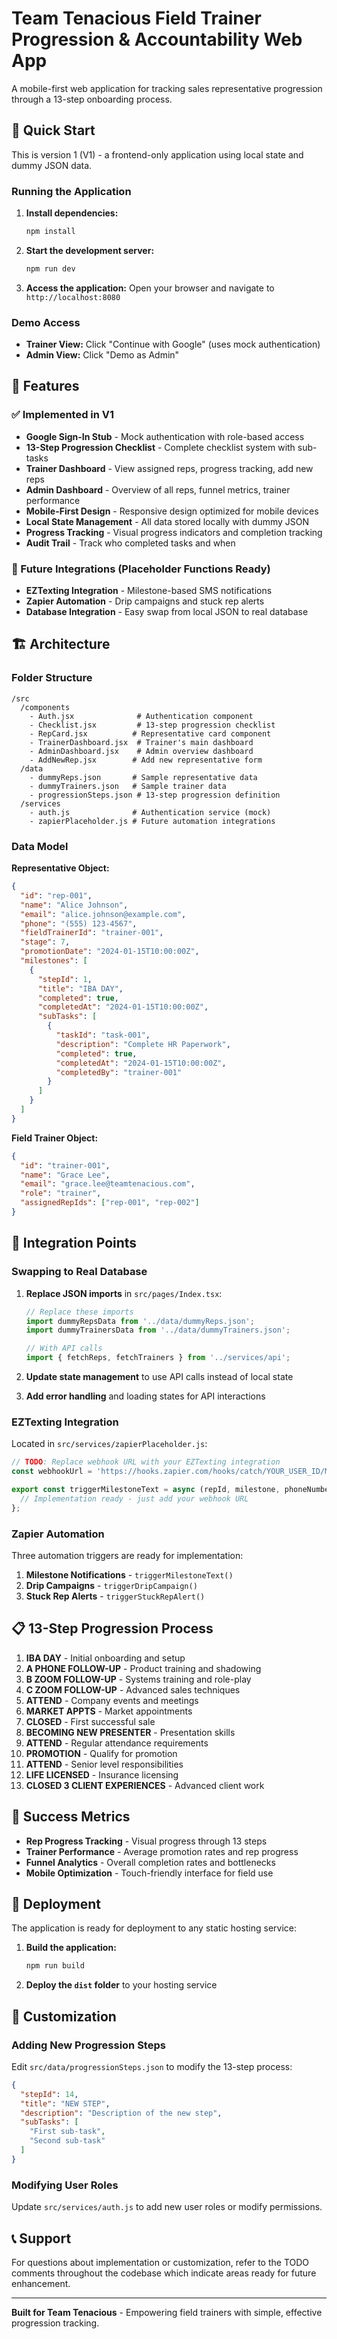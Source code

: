 
# Team Tenacious Field Trainer Progression & Accountability Web App

A mobile-first web application for tracking sales representative progression through a 13-step onboarding process.

## 🚀 Quick Start

This is version 1 (V1) - a frontend-only application using local state and dummy JSON data.

### Running the Application

1. **Install dependencies:**
   ```bash
   npm install
   ```

2. **Start the development server:**
   ```bash
   npm run dev
   ```

3. **Access the application:**
   Open your browser and navigate to `http://localhost:8080`

### Demo Access

- **Trainer View:** Click "Continue with Google" (uses mock authentication)
- **Admin View:** Click "Demo as Admin"

## 📱 Features

### ✅ Implemented in V1
- **Google Sign-In Stub** - Mock authentication with role-based access
- **13-Step Progression Checklist** - Complete checklist system with sub-tasks
- **Trainer Dashboard** - View assigned reps, progress tracking, add new reps
- **Admin Dashboard** - Overview of all reps, funnel metrics, trainer performance
- **Mobile-First Design** - Responsive design optimized for mobile devices
- **Local State Management** - All data stored locally with dummy JSON
- **Progress Tracking** - Visual progress indicators and completion tracking
- **Audit Trail** - Track who completed tasks and when

### 🔄 Future Integrations (Placeholder Functions Ready)
- **EZTexting Integration** - Milestone-based SMS notifications
- **Zapier Automation** - Drip campaigns and stuck rep alerts
- **Database Integration** - Easy swap from local JSON to real database

## 🏗️ Architecture

### Folder Structure
```
/src
  /components
    - Auth.jsx              # Authentication component
    - Checklist.jsx         # 13-step progression checklist
    - RepCard.jsx          # Representative card component
    - TrainerDashboard.jsx  # Trainer's main dashboard
    - AdminDashboard.jsx    # Admin overview dashboard
    - AddNewRep.jsx        # Add new representative form
  /data
    - dummyReps.json       # Sample representative data
    - dummyTrainers.json   # Sample trainer data
    - progressionSteps.json # 13-step progression definition
  /services
    - auth.js              # Authentication service (mock)
    - zapierPlaceholder.js # Future automation integrations
```

### Data Model

**Representative Object:**
```json
{
  "id": "rep-001",
  "name": "Alice Johnson",
  "email": "alice.johnson@example.com",
  "phone": "(555) 123-4567",
  "fieldTrainerId": "trainer-001",
  "stage": 7,
  "promotionDate": "2024-01-15T10:00:00Z",
  "milestones": [
    {
      "stepId": 1,
      "title": "IBA DAY",
      "completed": true,
      "completedAt": "2024-01-15T10:00:00Z",
      "subTasks": [
        {
          "taskId": "task-001",
          "description": "Complete HR Paperwork",
          "completed": true,
          "completedAt": "2024-01-15T10:00:00Z",
          "completedBy": "trainer-001"
        }
      ]
    }
  ]
}
```

**Field Trainer Object:**
```json
{
  "id": "trainer-001",
  "name": "Grace Lee",
  "email": "grace.lee@teamtenacious.com",
  "role": "trainer",
  "assignedRepIds": ["rep-001", "rep-002"]
}
```

## 🔌 Integration Points

### Swapping to Real Database

1. **Replace JSON imports** in `src/pages/Index.tsx`:
   ```javascript
   // Replace these imports
   import dummyRepsData from '../data/dummyReps.json';
   import dummyTrainersData from '../data/dummyTrainers.json';
   
   // With API calls
   import { fetchReps, fetchTrainers } from '../services/api';
   ```

2. **Update state management** to use API calls instead of local state
3. **Add error handling** and loading states for API interactions

### EZTexting Integration

Located in `src/services/zapierPlaceholder.js`:

```javascript
// TODO: Replace webhook URL with your EZTexting integration
const webhookUrl = 'https://hooks.zapier.com/hooks/catch/YOUR_USER_ID/MILESTONE_HOOK_ID/';

export const triggerMilestoneText = async (repId, milestone, phoneNumber) => {
  // Implementation ready - just add your webhook URL
};
```

### Zapier Automation

Three automation triggers are ready for implementation:

1. **Milestone Notifications** - `triggerMilestoneText()`
2. **Drip Campaigns** - `triggerDripCampaign()`
3. **Stuck Rep Alerts** - `triggerStuckRepAlert()`

## 📋 13-Step Progression Process

1. **IBA DAY** - Initial onboarding and setup
2. **A PHONE FOLLOW-UP** - Product training and shadowing
3. **B ZOOM FOLLOW-UP** - Systems training and role-play
4. **C ZOOM FOLLOW-UP** - Advanced sales techniques
5. **ATTEND** - Company events and meetings
6. **MARKET APPTS** - Market appointments
7. **CLOSED** - First successful sale
8. **BECOMING NEW PRESENTER** - Presentation skills
9. **ATTEND** - Regular attendance requirements
10. **PROMOTION** - Qualify for promotion
11. **ATTEND** - Senior level responsibilities
12. **LIFE LICENSED** - Insurance licensing
13. **CLOSED 3 CLIENT EXPERIENCES** - Advanced client work

## 🎯 Success Metrics

- **Rep Progress Tracking** - Visual progress through 13 steps
- **Trainer Performance** - Average promotion rates and rep progress
- **Funnel Analytics** - Overall completion rates and bottlenecks
- **Mobile Optimization** - Touch-friendly interface for field use

## 🚀 Deployment

The application is ready for deployment to any static hosting service:

1. **Build the application:**
   ```bash
   npm run build
   ```

2. **Deploy the `dist` folder** to your hosting service

## 🔧 Customization

### Adding New Progression Steps

Edit `src/data/progressionSteps.json` to modify the 13-step process:

```json
{
  "stepId": 14,
  "title": "NEW STEP",
  "description": "Description of the new step",
  "subTasks": [
    "First sub-task",
    "Second sub-task"
  ]
}
```

### Modifying User Roles

Update `src/services/auth.js` to add new user roles or modify permissions.

## 📞 Support

For questions about implementation or customization, refer to the TODO comments throughout the codebase which indicate areas ready for future enhancement.

---

**Built for Team Tenacious** - Empowering field trainers with simple, effective progression tracking.
